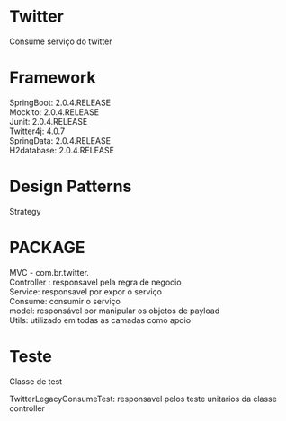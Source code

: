 # Twitter
Consume serviço do twitter

# Framework
SpringBoot: 2.0.4.RELEASE                                                                                                                 
Mockito: 2.0.4.RELEASE                                                                                                             
Junit: 2.0.4.RELEASE                                                                                                             
Twitter4j: 4.0.7                                                                                                             
SpringData: 2.0.4.RELEASE                                                                                                             
H2database: 2.0.4.RELEASE                                                                                                             

# Design Patterns
Strategy

# PACKAGE
MVC - com.br.twitter.                                                                                                                     
Controller : responsavel pela regra de negocio                                                                                             
Service: responsavel por expor o serviço                                                                                                   
Consume: consumir o serviço                                                                                                               
model: responsável por manipular os objetos de payload                                                                                     
Utils: utilizado em todas as camadas como apoio                                                                                                                     
# Teste
Classe de test

TwitterLegacyConsumeTest: responsavel pelos teste unitarios da classe controller
